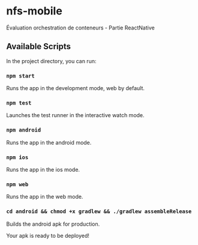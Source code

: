 # nfs-mobile
Évaluation orchestration de conteneurs - Partie ReactNative


## Available Scripts

In the project directory, you can run:

### `npm start`

Runs the app in the development mode, web by default.

### `npm test`

Launches the test runner in the interactive watch mode.

### `npm android`

Runs the app in the android mode.
### `npm ios`

Runs the app in the ios mode.
### `npm web`

Runs the app in the web mode.


### `cd android && chmod +x gradlew && ./gradlew assembleRelease`

Builds the android apk for production.

Your apk is ready to be deployed!

